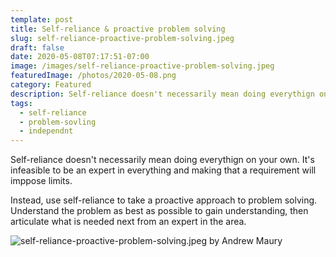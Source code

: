 ```yaml
---
template: post
title: Self-reliance & proactive problem solving
slug: self-reliance-proactive-problem-solving.jpeg
draft: false
date: 2020-05-08T07:17:51-07:00
image: /images/self-reliance-proactive-problem-solving.jpeg
featuredImage: /photos/2020-05-08.png
category: Featured
description: Self-reliance doesn't necessarily mean doing everythign on your own. It's infeasible to be an expert in everything and making that a requirement will imppose limits.
tags:
  - self-reliance
  - problem-sovling
  - independnt
---
```

Self-reliance doesn't necessarily mean doing everythign on your own. It's infeasible to be an expert in everything and making that a requirement will imppose limits.

Instead, use self-reliance to take a proactive approach to problem solving. Understand the problem as best as possible to gain understanding, then articulate what is needed next from an expert in the area.

![self-reliance-proactive-problem-solving.jpeg by Andrew Maury](/images/self-reliance-proactive-problem-solving.jpeg)
